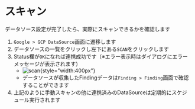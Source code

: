 # スキャン

データソース設定が完了したら、実際にスキャンできるかを確認します

1. `Google > GCP DataSource`画面に遷移します
2. データソースの一覧をクリックし左下にある`SCAN`をクリックします
3. Status欄が`OK`になれば連携成功です（※エラー表示時はダイアログにエラーメッセージが表示されます）
    - ![scan](/img/google/gcp_scan.png){style="width:400px"}
    - データソースが収集したFindingデータは`Finding > Finding`画面で確認することができます
4. 上記のように手動スキャンの他に連携済みのDataSourceは定期的にスケジュール実行されます


